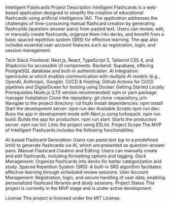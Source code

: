 Intelligent Flashcards
Project Description
Intelligent Flashcards is a web-based application designed to simplify the creation of educational flashcards using artificial intelligence (AI). The application addresses the challenges of time-consuming manual flashcard creation by generating flashcards (question-answer pairs) from pasted text. Users can review, edit, or manually create flashcards, organize them into decks, and benefit from a basic spaced repetition system (SRS) for effective learning. The app also includes essential user account features such as registration, login, and session management.

Tech Stack
Frontend: Next.js, React, TypeScript 5, Tailwind CSS 4, and Shadcn/ui for accessible UI components.
Backend: Supabase, offering PostgreSQL database and built-in authentication.
AI Integration: openrouter.ai which enables communication with multiple AI models (e.g., OpenAI, Anthropic, Google).
CI/CD & Hosting: Github Actions for CI/CD pipelines and DigitalOcean for hosting using Docker.
Getting Started Locally
Prerequisites
Node.js (LTS version recommended)
npm or yarn package manager
Installation
Clone the repository:
git clone <repository_url>
Navigate to the project directory:
cd fiszki
Install dependencies:
npm install
Start the development server:
npm run dev
Available Scripts
npm run dev: Runs the app in development mode with Next.js using turbopack.
npm run build: Builds the app for production.
npm run start: Starts the production server.
npm run lint: Lints the project using ESLint.
Project Scope
The MVP of Intelligent Flashcards includes the following functionalities:

AI-based Flashcard Generation: Users can paste text (up to a predefined limit) to generate flashcards via AI, which are presented as question-answer pairs.
Manual Flashcard Creation and Editing: Users can manually create and edit flashcards, including formatting options and tagging.
Deck Management: Organize flashcards into decks for better categorization and study.
Spaced Repetition System (SRS): A built-in SRS algorithm facilitates effective learning through scheduled review sessions.
User Account Management: Registration, login, and secure handling of user data, enabling personalized flashcard libraries and study sessions.
Project Status
This project is currently in the MVP stage and is under active development.

License
This project is licensed under the MIT License.
